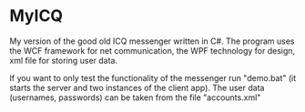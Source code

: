 MyICQ
=====

My version of the good old ICQ messenger written in C#. 
The program uses the WCF framework for net communication, the WPF technology for design, xml file for storing user data.

If you want to only test the functionality of the messenger run "demo.bat" (it starts the server and two instances of the client app).
The user data (usernames, passwords) can be taken from the file "accounts.xml"
